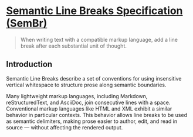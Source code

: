 # [Semantic Line Breaks Specification (SemBr)](https://sembr.org/)

> When writing text with a compatible markup language, add a line break after each substantial unit of thought.

## Introduction
Semantic Line Breaks describe a set of conventions for using insensitive vertical whitespace to structure prose along semantic boundaries.

Many lightweight markup languages, including Markdown, reStructuredText, and AsciiDoc, join consecutive lines with a space. Conventional markup languages like HTML and XML exhibit a similar behavior in particular contexts. This behavior allows line breaks to be used as semantic delimiters, making prose easier to author, edit, and read in source — without affecting the rendered output.
